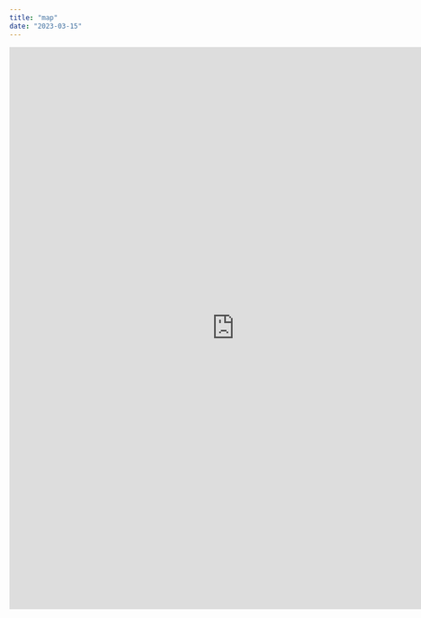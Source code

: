 ```yaml
---
title: "map"
date: "2023-03-15"
---
```



<iframe height="1000" width="800" frameborder="no" src=" https://huaxinwanglu.shinyapps.io/data/"> </iframe>
